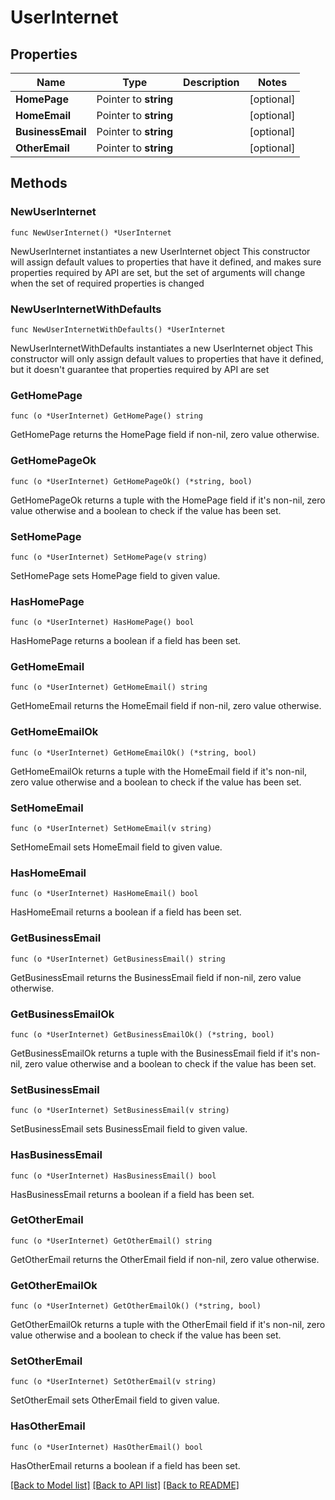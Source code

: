 # UserInternet

## Properties

Name | Type | Description | Notes
------------ | ------------- | ------------- | -------------
**HomePage** | Pointer to **string** |  | [optional] 
**HomeEmail** | Pointer to **string** |  | [optional] 
**BusinessEmail** | Pointer to **string** |  | [optional] 
**OtherEmail** | Pointer to **string** |  | [optional] 

## Methods

### NewUserInternet

`func NewUserInternet() *UserInternet`

NewUserInternet instantiates a new UserInternet object
This constructor will assign default values to properties that have it defined,
and makes sure properties required by API are set, but the set of arguments
will change when the set of required properties is changed

### NewUserInternetWithDefaults

`func NewUserInternetWithDefaults() *UserInternet`

NewUserInternetWithDefaults instantiates a new UserInternet object
This constructor will only assign default values to properties that have it defined,
but it doesn't guarantee that properties required by API are set

### GetHomePage

`func (o *UserInternet) GetHomePage() string`

GetHomePage returns the HomePage field if non-nil, zero value otherwise.

### GetHomePageOk

`func (o *UserInternet) GetHomePageOk() (*string, bool)`

GetHomePageOk returns a tuple with the HomePage field if it's non-nil, zero value otherwise
and a boolean to check if the value has been set.

### SetHomePage

`func (o *UserInternet) SetHomePage(v string)`

SetHomePage sets HomePage field to given value.

### HasHomePage

`func (o *UserInternet) HasHomePage() bool`

HasHomePage returns a boolean if a field has been set.

### GetHomeEmail

`func (o *UserInternet) GetHomeEmail() string`

GetHomeEmail returns the HomeEmail field if non-nil, zero value otherwise.

### GetHomeEmailOk

`func (o *UserInternet) GetHomeEmailOk() (*string, bool)`

GetHomeEmailOk returns a tuple with the HomeEmail field if it's non-nil, zero value otherwise
and a boolean to check if the value has been set.

### SetHomeEmail

`func (o *UserInternet) SetHomeEmail(v string)`

SetHomeEmail sets HomeEmail field to given value.

### HasHomeEmail

`func (o *UserInternet) HasHomeEmail() bool`

HasHomeEmail returns a boolean if a field has been set.

### GetBusinessEmail

`func (o *UserInternet) GetBusinessEmail() string`

GetBusinessEmail returns the BusinessEmail field if non-nil, zero value otherwise.

### GetBusinessEmailOk

`func (o *UserInternet) GetBusinessEmailOk() (*string, bool)`

GetBusinessEmailOk returns a tuple with the BusinessEmail field if it's non-nil, zero value otherwise
and a boolean to check if the value has been set.

### SetBusinessEmail

`func (o *UserInternet) SetBusinessEmail(v string)`

SetBusinessEmail sets BusinessEmail field to given value.

### HasBusinessEmail

`func (o *UserInternet) HasBusinessEmail() bool`

HasBusinessEmail returns a boolean if a field has been set.

### GetOtherEmail

`func (o *UserInternet) GetOtherEmail() string`

GetOtherEmail returns the OtherEmail field if non-nil, zero value otherwise.

### GetOtherEmailOk

`func (o *UserInternet) GetOtherEmailOk() (*string, bool)`

GetOtherEmailOk returns a tuple with the OtherEmail field if it's non-nil, zero value otherwise
and a boolean to check if the value has been set.

### SetOtherEmail

`func (o *UserInternet) SetOtherEmail(v string)`

SetOtherEmail sets OtherEmail field to given value.

### HasOtherEmail

`func (o *UserInternet) HasOtherEmail() bool`

HasOtherEmail returns a boolean if a field has been set.


[[Back to Model list]](../README.md#documentation-for-models) [[Back to API list]](../README.md#documentation-for-api-endpoints) [[Back to README]](../README.md)


